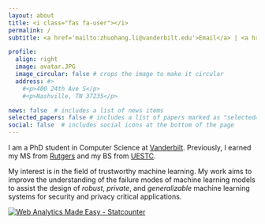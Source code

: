 ```yaml
---
layout: about
title: <i class="fas fa-user"></i>
permalink: /
subtitle: <a href='mailto:zhuohang.li@vanderbilt.edu'>Email</a> | <a href='https://scholar.google.com/citations?user=_FgPQ50AAAAJ&hl=en'>Google Scholar</a>

profile:
  align: right
  image: avatar.JPG
  image_circular: false # crops the image to make it circular
  address: #>
    #<p>400 24th Ave S</p>
    #<p>Nashville, TN 37235</p>

news: false  # includes a list of news items
selected_papers: false # includes a list of papers marked as "selected={true}"
social: false  # includes social icons at the bottom of the page
---
```


I am a PhD student in Computer Science at [Vanderbilt](https://www.vanderbilt.edu/). Previously, I earned my MS from [Rutgers](https://www.rutgers.edu/) and my BS from [UESTC](https://en.uestc.edu.cn/).

My interest is in the field of trustworthy machine learning. My work aims to improve the understanding of the failure modes of machine learning models to assist the design of _robust_, _private_, and _generalizable_ machine learning systems for security and privacy critical applications.




<!-- Default Statcounter code for Github Homepage
https://zhuohangli.github.io -->
<script type="text/javascript">
var sc_project=12841847;
var sc_invisible=1;
var sc_security="29dd2cdb";
</script>
<script type="text/javascript"
src="https://www.statcounter.com/counter/counter.js"
async></script>
<noscript><div class="statcounter"><a title="Web Analytics
Made Easy - Statcounter" href="https://statcounter.com/"
target="_blank"><img class="statcounter"
src="https://c.statcounter.com/12841847/0/29dd2cdb/1/"
alt="Web Analytics Made Easy - Statcounter"
referrerPolicy="no-referrer-when-downgrade"></a></div></noscript>
<!-- End of Statcounter Code -->
